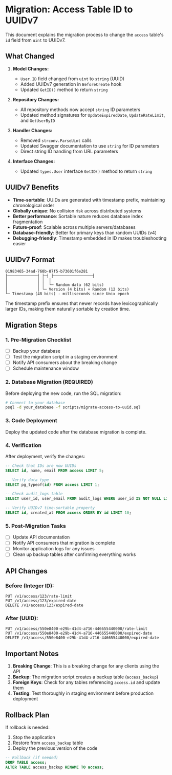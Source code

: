 # Migration: Access Table ID to UUIDv7

This document explains the migration process to change the `access` table's `id` field from `uint` to UUIDv7.

## What Changed

1. **Model Changes:**
   - `User.ID` field changed from `uint` to `string` (UUID)
   - Added UUIDv7 generation in `BeforeCreate` hook
   - Updated `GetID()` method to return `string`

2. **Repository Changes:**
   - All repository methods now accept `string` ID parameters
   - Updated method signatures for `UpdateExpiredDate`, `UpdateRateLimit`, and `GetUserByID`

3. **Handler Changes:**
   - Removed `strconv.ParseUint` calls
   - Updated Swagger documentation to use `string` for ID parameters
   - Direct string ID handling from URL parameters

4. **Interface Changes:**
   - Updated `types.User` interface `GetID()` method to return `string`

## UUIDv7 Benefits

- **Time-sortable**: UUIDs are generated with timestamp prefix, maintaining chronological order
- **Globally unique**: No collision risk across distributed systems
- **Better performance**: Sortable nature reduces database index fragmentation
- **Future-proof**: Scalable across multiple servers/databases
- **Database-friendly**: Better for primary keys than random UUIDs (v4)
- **Debugging-friendly**: Timestamp embedded in ID makes troubleshooting easier

## UUIDv7 Format

```
01983465-34ad-760b-87f5-b73601f6e281
├─────────────┤ ├─┤ ├─────────────────┤
│             │ │  │
│             │ │  └─ Random data (62 bits)
│             │ └─ Version (4 bits) + Random (12 bits)
└─ Timestamp (48 bits) - milliseconds since Unix epoch
```

The timestamp prefix ensures that newer records have lexicographically larger IDs, making them naturally sortable by creation time.

## Migration Steps

### 1. Pre-Migration Checklist

- [ ] Backup your database
- [ ] Test the migration script in a staging environment
- [ ] Notify API consumers about the breaking change
- [ ] Schedule maintenance window

### 2. Database Migration (REQUIRED)

Before deploying the new code, run the SQL migration:

```bash
# Connect to your database
psql -d your_database -f scripts/migrate-access-to-uuid.sql
```

### 3. Code Deployment

Deploy the updated code after the database migration is complete.

### 4. Verification

After deployment, verify the changes:

```sql
-- Check that IDs are now UUIDs
SELECT id, name, email FROM access LIMIT 5;

-- Verify data type
SELECT pg_typeof(id) FROM access LIMIT 1;

-- Check audit_logs table
SELECT user_id, user_email FROM audit_logs WHERE user_id IS NOT NULL LIMIT 5;

-- Verify UUIDv7 time-sortable property
SELECT id, created_at FROM access ORDER BY id LIMIT 10;
```

### 5. Post-Migration Tasks

- [ ] Update API documentation
- [ ] Notify API consumers that migration is complete
- [ ] Monitor application logs for any issues
- [ ] Clean up backup tables after confirming everything works

## API Changes

### Before (Integer ID):
```
PUT /v1/access/123/rate-limit
PUT /v1/access/123/expired-date
DELETE /v1/access/123/expired-date
```

### After (UUID):
```
PUT /v1/access/550e8400-e29b-41d4-a716-446655440000/rate-limit
PUT /v1/access/550e8400-e29b-41d4-a716-446655440000/expired-date
DELETE /v1/access/550e8400-e29b-41d4-a716-446655440000/expired-date
```

## Important Notes

1. **Breaking Change**: This is a breaking change for any clients using the API
2. **Backup**: The migration script creates a backup table (`access_backup`)
3. **Foreign Keys**: Check for any tables referencing `access.id` and update them
4. **Testing**: Test thoroughly in staging environment before production deployment

## Rollback Plan

If rollback is needed:

1. Stop the application
2. Restore from `access_backup` table
3. Deploy the previous version of the code

```sql
-- Rollback (if needed)
DROP TABLE access;
ALTER TABLE access_backup RENAME TO access;
```